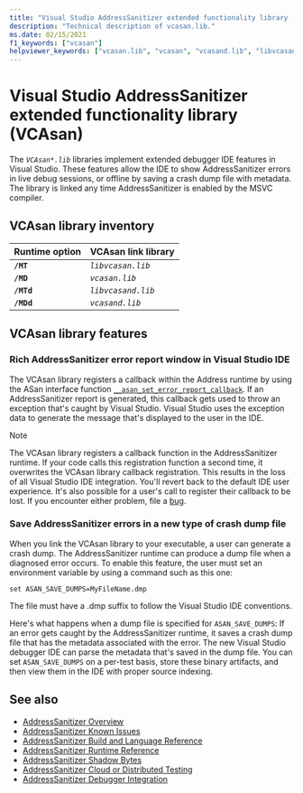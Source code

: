 ```yaml
---
title: "Visual Studio AddressSanitizer extended functionality library (VCASan)"
description: "Technical description of vcasan.lib."
ms.date: 02/15/2021
f1_keywords: ["vcasan"]
helpviewer_keywords: ["vcasan.lib", "vcasan", "vcasand.lib", "libvcasan.lib", "libvcasand.lib"]
---
```


# Visual Studio AddressSanitizer extended functionality library (VCAsan)

The *`VCAsan*.lib`* libraries implement extended debugger IDE features in Visual Studio. These features allow the IDE to show AddressSanitizer errors in live debug sessions, or offline by saving a crash dump file with metadata. The library is linked any time AddressSanitizer is enabled by the MSVC compiler.

## VCAsan library inventory

| Runtime option | VCAsan link library  |
|---------------|----------------------|
| **`/MT`**           | *`libvcasan.lib`*        |
| **`/MD`**           | *`vcasan.lib`*           |
| **`/MTd`**          | *`libvcasand.lib`*       |
| **`/MDd`**          | *`vcasand.lib`*          |

## VCAsan library features

### Rich AddressSanitizer error report window in Visual Studio IDE

The VCAsan library registers a callback within the Address runtime by using the ASan interface function [`__asan_set_error_report_callback`](https://github.com/llvm/llvm-project/blob/1ba5ea67a30170053964a28f2f47aea4bb7f5ff1/compiler-rt/include/sanitizer/asan_interface.h#L256). If an AddressSanitizer report is generated, this callback gets used to throw an exception that's caught by Visual Studio. Visual Studio uses the exception data to generate the message that's displayed to the user in the IDE.

> [!NOTE]
> The VCAsan library registers a callback function in the AddressSanitizer runtime. If your code calls this registration function a second time, it overwrites the VCAsan library callback registration. This results in the loss of all Visual Studio IDE integration. You'll revert back to the default IDE user experience. It's also possible for a user's call to register their callback to be lost. If you encounter either problem, file a [bug](https://aka.ms/feedback/report?space=62).

### Save AddressSanitizer errors in a new type of crash dump file

When you link the VCAsan library to your executable, a user can generate a crash dump. The AddressSanitizer runtime can produce a dump file when a diagnosed error occurs. To enable this feature, the user must set an environment variable by using a command such as this one:

`set ASAN_SAVE_DUMPS=MyFileName.dmp`

The file must have a .dmp suffix to follow the Visual Studio IDE conventions.

Here's what happens when a dump file is specified for `ASAN_SAVE_DUMPS`: If an error gets caught by the AddressSanitizer runtime, it saves a crash dump file that has the metadata associated with the error. The new Visual Studio debugger IDE can parse the metadata that's saved in the dump file. You can set `ASAN_SAVE_DUMPS` on a per-test basis, store these binary artifacts, and then view them in the IDE with proper source indexing.

## See also

- [AddressSanitizer Overview](./asan.md)
- [AddressSanitizer Known Issues](./asan-known-issues.md)
- [AddressSanitizer Build and Language Reference](./asan-building.md)
- [AddressSanitizer Runtime Reference](./asan-runtime.md)
- [AddressSanitizer Shadow Bytes](./asan-shadowbytes.md)
- [AddressSanitizer Cloud or Distributed Testing](./asan-offline-crash-dumps.md)
- [AddressSanitizer Debugger Integration](./asan-debugger-integration.md)
